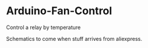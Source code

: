 # Arduino-Fan-Control
Control a relay by temperature

Schematics to come when stuff arrives from aliexpress.
